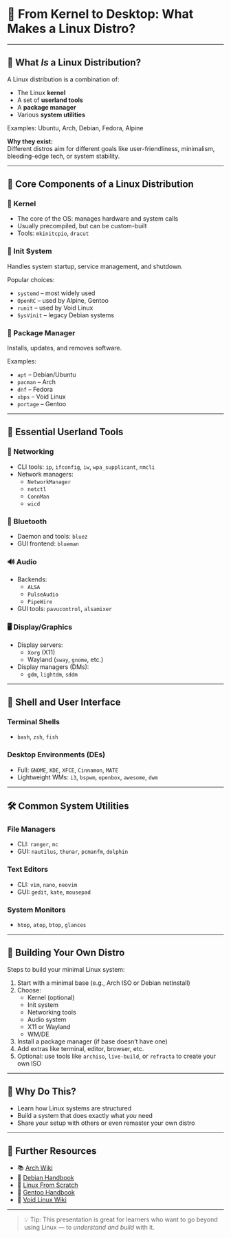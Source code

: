 # 🐧 From Kernel to Desktop: What Makes a Linux Distro?

---

## 🌱 What *Is* a Linux Distribution?

A Linux distribution is a combination of:

- The Linux **kernel**
- A set of **userland tools**
- A **package manager**
- Various **system utilities**

Examples: Ubuntu, Arch, Debian, Fedora, Alpine

**Why they exist:**  
Different distros aim for different goals like user-friendliness, minimalism, bleeding-edge tech, or system stability.

---

## 🧩 Core Components of a Linux Distribution

### 🔹 Kernel
- The core of the OS: manages hardware and system calls
- Usually precompiled, but can be custom-built
- Tools: `mkinitcpio`, `dracut`

### 🔹 Init System
Handles system startup, service management, and shutdown.

Popular choices:
- `systemd` – most widely used
- `OpenRC` – used by Alpine, Gentoo
- `runit` – used by Void Linux
- `SysVinit` – legacy Debian systems

### 🔹 Package Manager
Installs, updates, and removes software.

Examples:
- `apt` – Debian/Ubuntu
- `pacman` – Arch
- `dnf` – Fedora
- `xbps` – Void Linux
- `portage` – Gentoo

---

## 📡 Essential Userland Tools

### 🔧 Networking
- CLI tools: `ip`, `ifconfig`, `iw`, `wpa_supplicant`, `nmcli`
- Network managers:
  - `NetworkManager`
  - `netctl`
  - `ConnMan`
  - `wicd`

### 🔵 Bluetooth
- Daemon and tools: `bluez`
- GUI frontend: `blueman`

### 🔊 Audio
- Backends:
  - `ALSA`
  - `PulseAudio`
  - `PipeWire`
- GUI tools: `pavucontrol`, `alsamixer`

### 🖥️ Display/Graphics
- Display servers:
  - `Xorg` (X11)
  - Wayland (`sway`, `gnome`, etc.)
- Display managers (DMs):
  - `gdm`, `lightdm`, `sddm`

---

## 🧠 Shell and User Interface

### Terminal Shells
- `bash`, `zsh`, `fish`

### Desktop Environments (DEs)
- Full: `GNOME`, `KDE`, `XFCE`, `Cinnamon`, `MATE`
- Lightweight WMs: `i3`, `bspwm`, `openbox`, `awesome`, `dwm`

---

## 🛠️ Common System Utilities

### File Managers
- CLI: `ranger`, `mc`
- GUI: `nautilus`, `thunar`, `pcmanfm`, `dolphin`

### Text Editors
- CLI: `vim`, `nano`, `neovim`
- GUI: `gedit`, `kate`, `mousepad`

### System Monitors
- `htop`, `atop`, `btop`, `glances`

---

## 🧪 Building Your Own Distro

Steps to build your minimal Linux system:

1. Start with a minimal base (e.g., Arch ISO or Debian netinstall)
2. Choose:
   - Kernel (optional)
   - Init system
   - Networking tools
   - Audio system
   - X11 or Wayland
   - WM/DE
3. Install a package manager (if base doesn’t have one)
4. Add extras like terminal, editor, browser, etc.
5. Optional: use tools like `archiso`, `live-build`, or `refracta` to create your own ISO

---

## 🎯 Why Do This?

- Learn how Linux systems are structured
- Build a system that does exactly what *you* need
- Share your setup with others or even remaster your own distro

---

## 🧭 Further Resources

- 📚 [Arch Wiki](https://wiki.archlinux.org/)
- 📘 [Debian Handbook](https://debian-handbook.info/)
- 🔧 [Linux From Scratch](http://www.linuxfromscratch.org/)
- 🧬 [Gentoo Handbook](https://wiki.gentoo.org/wiki/Handbook:Main_Page)
- 🐧 [Void Linux Wiki](https://docs.voidlinux.org/)

---

> 💡 Tip: This presentation is great for learners who want to go beyond using Linux — to *understand and build* with it.
